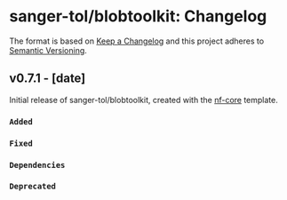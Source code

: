 # sanger-tol/blobtoolkit: Changelog

The format is based on [Keep a Changelog](https://keepachangelog.com/en/1.0.0/)
and this project adheres to [Semantic Versioning](https://semver.org/spec/v2.0.0.html).

## v0.7.1 - [date]

Initial release of sanger-tol/blobtoolkit, created with the [nf-core](https://nf-co.re/) template.

### `Added`

### `Fixed`

### `Dependencies`

### `Deprecated`

